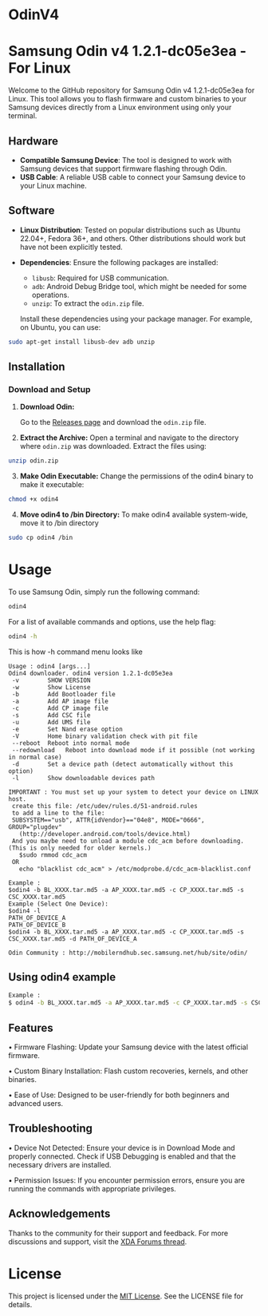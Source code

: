 # OdinV4
# Samsung Odin v4 1.2.1-dc05e3ea - For Linux

Welcome to the GitHub repository for Samsung Odin v4 1.2.1-dc05e3ea for Linux. This tool allows you to flash firmware and custom binaries to your Samsung devices directly from a Linux environment using only your terminal.

## Hardware

- **Compatible Samsung Device**: The tool is designed to work with Samsung devices that support firmware flashing through Odin.
- **USB Cable**: A reliable USB cable to connect your Samsung device to your Linux machine.

## Software

- **Linux Distribution**: Tested on popular distributions such as Ubuntu 22.04+, Fedora 36+, and others. Other distributions should work but have not been explicitly tested.
- **Dependencies**: Ensure the following packages are installed:
  - `libusb`: Required for USB communication.
  - `adb`: Android Debug Bridge tool, which might be needed for some operations.
  - `unzip`: To extract the `odin.zip` file.
    
  Install these dependencies using your package manager. For example, on Ubuntu, you can use:

```bash
sudo apt-get install libusb-dev adb unzip 
```
## Installation

### Download and Setup

1. **Download Odin:**

   Go to the [Releases page](https://github.com/Adrilaw/OdinV4/releases) and download the `odin.zip` file.

2. **Extract the Archive:**
   Open a terminal and navigate to the directory where `odin.zip` was downloaded. Extract the files using:

```bash
unzip odin.zip
```
3. **Make Odin Executable:**
Change the permissions of the odin4 binary to make it executable:

```bash
chmod +x odin4
```
4. **Move odin4 to /bin Directory:**
To make odin4 available system-wide, move it to /bin directory

```bash
sudo cp odin4 /bin
```
# Usage
To use Samsung Odin, simply run the following command:
```bash
odin4
```
For a list of available commands and options, use the help flag:
```bash
odin4 -h
```
This is how -h command menu looks like
```
Usage : odin4 [args...]
Odin4 downloader. odin4 version 1.2.1-dc05e3ea
 -v        SHOW VERSION
 -w        Show License
 -b        Add Bootloader file
 -a        Add AP image file
 -c        Add CP image file
 -s        Add CSC file
 -u        Add UMS file
 -e        Set Nand erase option
 -V        Home binary validation check with pit file
 --reboot  Reboot into normal mode
 --redownload   Reboot into download mode if it possible (not working in normal case)
 -d        Set a device path (detect automatically without this option)
 -l        Show downloadable devices path

IMPORTANT : You must set up your system to detect your device on LINUX host.
 create this file: /etc/udev/rules.d/51-android.rules
 to add a line to the file:
 SUBSYSTEM=="usb", ATTR{idVendor}=="04e8", MODE="0666", GROUP="plugdev"
   (http://developer.android.com/tools/device.html)
 And you maybe need to unload a module cdc_acm before downloading. (This is only needed for older kernels.)
   $sudo rmmod cdc_acm
 OR
   echo "blacklist cdc_acm" > /etc/modprobe.d/cdc_acm-blacklist.conf

Example :
$odin4 -b BL_XXXX.tar.md5 -a AP_XXXX.tar.md5 -c CP_XXXX.tar.md5 -s CSC_XXXX.tar.md5
Example (Select One Device):
$odin4 -l
PATH_OF_DEVICE_A
PATH_OF_DEVICE_B
$odin4 -b BL_XXXX.tar.md5 -a AP_XXXX.tar.md5 -c CP_XXXX.tar.md5 -s CSC_XXXX.tar.md5 -d PATH_OF_DEVICE_A

Odin Community : http://mobilerndhub.sec.samsung.net/hub/site/odin/
```
## Using odin4 example
```bash
Example :
$ odin4 -b BL_XXXX.tar.md5 -a AP_XXXX.tar.md5 -c CP_XXXX.tar.md5 -s CSC_XXXX.tar.md5
```
## Features
• Firmware Flashing: Update your Samsung device with the latest official firmware.

• Custom Binary Installation: Flash custom recoveries, kernels, and other binaries.

• Ease of Use: Designed to be user-friendly for both beginners and advanced users.

## Troubleshooting
• Device Not Detected: Ensure your device is in Download Mode and properly connected. Check if USB Debugging is enabled and that the necessary drivers are installed.

• Permission Issues: If you encounter permission errors, ensure you are running the commands with appropriate privileges.

## Acknowledgements
Thanks to the community for their support and feedback. For more discussions and support, visit the [XDA Forums thread](https://xdaforums.com/t/official-samsung-odin-v4-1-2-1-dc05e3ea-for-linux.4453423/).

# License
This project is licensed under the  [MIT License](LICENSE). See the LICENSE file for details.


